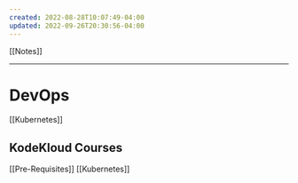 ```yaml
---
created: 2022-08-28T10:07:49-04:00
updated: 2022-09-26T20:30:56-04:00
---
```

[[Notes]]

---
# DevOps

[[Kubernetes]]

## KodeKloud Courses
[[Pre-Requisites]]
[[Kubernetes]]